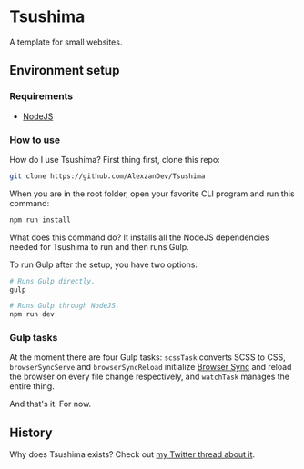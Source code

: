 # Tsushima

A template for small websites.

## Environment setup

### Requirements

- [NodeJS](https://nodejs.org/en/download/)

### How to use

How do I use Tsushima? First thing first, clone this repo:

```bash
git clone https://github.com/AlexzanDev/Tsushima
```

When you are in the root folder, open your favorite CLI program and run this command:

```bash
npm run install
```

What does this command do? It installs all the NodeJS dependencies needed for Tsushima to run and then runs Gulp.

To run Gulp after the setup, you have two options:

```bash
# Runs Gulp directly.
gulp

# Runs Gulp through NodeJS.
npm run dev
```

### Gulp tasks

At the moment there are four Gulp tasks: `scssTask` converts SCSS to CSS, `browserSyncServe` and `browserSyncReload` initialize [Browser Sync](https://browsersync.io/) and reload the browser on every file change respectively, and `watchTask` manages the entire thing.

And that's it. For now.

## History

Why does Tsushima exists? Check out [my Twitter thread about it](https://twitter.com/alexzan__/status/1518314564424716288).